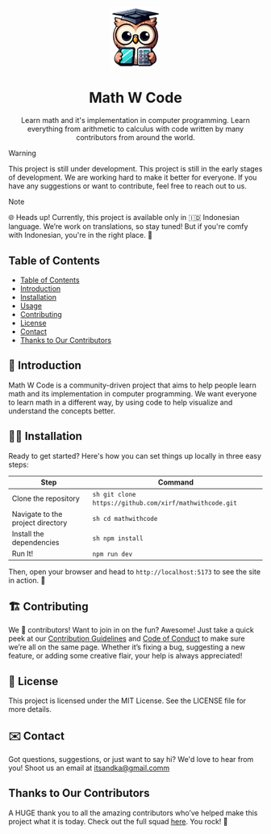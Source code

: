 <div align="center">
    <img src="docs/public/icon.png" alt="Math W Code Logo" width="100">
    <h1>Math W Code</h1>
    <p>
        Learn math and it's implementation in computer programming. Learn everything from arithmetic to calculus with code written by many contributors from around the world.
    </p>
</div>

> [!WARNING]
> This project is still under development. 
> This project is still in the early stages of development. We are working hard to make it better for everyone. If you have any suggestions or want to contribute, feel free to reach out to us.

> [!NOTE]
> 🌐 Heads up!
> Currently, this project is available only in 🇮🇩 Indonesian language. We’re work on translations, so stay tuned! But if you're comfy with Indonesian, you're in the right place. 🚀


## Table of Contents

- [Table of Contents](#table-of-contents)
- [Introduction](#introduction)
- [Installation](#installation)
- [Usage](#usage)
- [Contributing](#contributing)
- [License](#license)
- [Contact](#contact)
- [Thanks to Our Contributors](#thanks-to-our-contributors)

## 🌟 Introduction 

Math W Code is a community-driven project that aims to help people learn math and its implementation in computer programming. We want everyone to learn math in a different way, by using code to help visualize and understand the concepts better. 

## 🧑‍💻 Installation

Ready to get started? Here's how you can set things up locally in three easy steps:

| Step | Command |
|------|---------|
| Clone the repository | ```sh git clone https://github.com/xirf/mathwithcode.git ``` |
| Navigate to the project directory | ```sh cd mathwithcode ``` |
| Install the dependencies | ```sh npm install ``` |
| Run It! |```npm run dev```|

Then, open your browser and head to ```http://localhost:5173``` to see the site in action. 🎉

## 🏗️ Contributing

We 💖 contributors! Want to join in on the fun? Awesome! Just take a quick peek at our [Contribution Guidelines](CONTRIBUTING.md) and [Code of Conduct](CODE_OF_CONDUCT.md) to make sure we’re all on the same page. Whether it’s fixing a bug, suggesting a new feature, or adding some creative flair, your help is always appreciated!

## 🔐 License

This project is licensed under the MIT License. See the LICENSE file for more details.

## ✉️ Contact
Got questions, suggestions, or just want to say hi? We'd love to hear from you! Shoot us an email at [itsandka@gmail.comm](mailto:itsandka@gmail.comm)

## Thanks to Our Contributors

A HUGE thank you to all the amazing contributors who’ve helped make this project what it is today. Check out the full squad [here](https://github.com/xirf/mathwithcode/graphs/contributors). You rock! 💪
